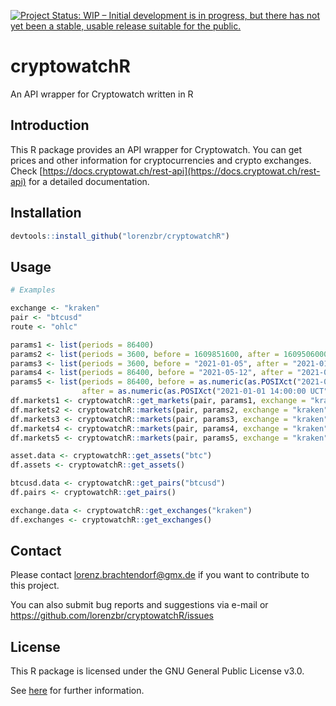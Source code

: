 [![Project Status: WIP – Initial development is in progress, but there has not yet been a stable, usable release suitable for the public.](https://www.repostatus.org/badges/latest/wip.svg)](https://www.repostatus.org/#wip)

# cryptowatchR
An API wrapper for Cryptowatch written in R


## Introduction

This R package provides an API wrapper for Cryptowatch. You can get prices and other information for cryptocurrencies and crypto exchanges. Check [https://docs.cryptowat.ch/rest-api](https://docs.cryptowat.ch/rest-api) for a detailed documentation.


## Installation


```R
devtools::install_github("lorenzbr/cryptowatchR")
```


## Usage

```R
# Examples

exchange <- "kraken"
pair <- "btcusd"
route <- "ohlc"

params1 <- list(periods = 86400)
params2 <- list(periods = 3600, before = 1609851600, after = 1609506000)
params3 <- list(periods = 3600, before = "2021-01-05", after = "2021-01-01")
params4 <- list(periods = 86400, before = "2021-05-12", after = "2021-01-01")
params5 <- list(periods = 86400, before = as.numeric(as.POSIXct("2021-05-12 14:00:00 UCT")),
                after = as.numeric(as.POSIXct("2021-01-01 14:00:00 UCT")))
df.markets1 <- cryptowatchR::get_markets(pair, params1, exchange = "kraken", route = "ohlc")
df.markets2 <- cryptowatchR::markets(pair, params2, exchange = "kraken", route = "ohlc", datetime = FALSE)
df.markets3 <- cryptowatchR::markets(pair, params3, exchange = "kraken", route = "ohlc")
df.markets4 <- cryptowatchR::markets(pair, params4, exchange = "kraken", route = "ohlc")
df.markets5 <- cryptowatchR::markets(pair, params5, exchange = "kraken", route = "ohlc", datetime = FALSE)

asset.data <- cryptowatchR::get_assets("btc")
df.assets <- cryptowatchR::get_assets()

btcusd.data <- cryptowatchR::get_pairs("btcusd")
df.pairs <- cryptowatchR::get_pairs()

exchange.data <- cryptowatchR::get_exchanges("kraken")
df.exchanges <- cryptowatchR::get_exchanges()
```


## Contact

Please contact <lorenz.brachtendorf@gmx.de> if you want to contribute to this project.

You can also submit bug reports and suggestions via e-mail or <https://github.com/lorenzbr/cryptowatchR/issues> 


## License

This R package is licensed under the GNU General Public License v3.0.

See [here](https://github.com/lorenzbr/cryptowatchR/blob/main/LICENSE) for further information.
